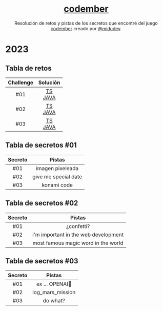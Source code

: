 <div align="center">

# [codember](https://codember.dev)

Resolución de retos y pistas de los secretos que encontré del juego [codember](https://codember.dev/) creado por [@midudev](https://github.com/midudev/).

</div>

# 2023

## Tabla de retos

| Challenge |                                               Solución                                                |
|:---------:|:-----------------------------------------------------------------------------------------------------:|
|    #01    | [TS](src/main/typescript/challenge01.ts)<br/> [JAVA](src/main/java/pe/codember/app/Challenge01.java)  |
|    #02    | [TS](src/main/typescript/challenge02.ts) <br/> [JAVA](src/main/java/pe/codember/app/Challenge02.java) |
|    #03    | [TS](src/main/typescript/challenge03.ts) <br/> [JAVA](src/main/java/pe/codember/app/Challenge03.java) |

## Tabla de secretos #01

| Secreto |        Pistas        |
|:-------:|:--------------------:|
|   #01   |   imagen pixeleada   |
|   #02   | give me special date |
|   #03   |     konami code      |


## Tabla de secretos #02

| Secreto |                Pistas                |
|:-------:|:------------------------------------:|
|   #01   |              ¿confetti?              |
|   #02   | i'm important in the web development |
|   #03   | most famous magic word in the world  |

## Tabla de secretos #03

| Secreto |      Pistas      |
|:-------:|:----------------:|
|   #01   | ex ... OPENAI🫠  |
|   #02   | log_mars_mission |
|   #03   |     do what?     |
